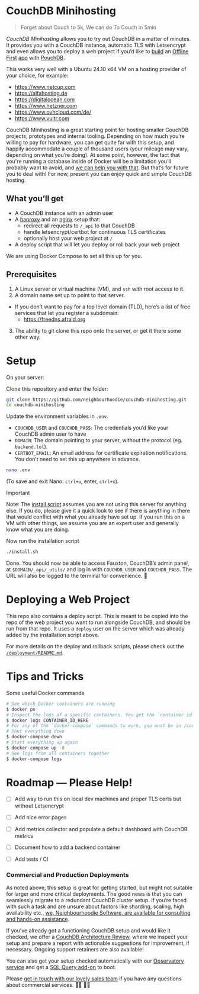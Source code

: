 # CouchDB Minihosting

> Forget about Couch to 5k, We can do To Couch in 5min

*CouchDB Minihosting* allows you to try out CouchDB in a matter of minutes. It provides you with a CouchDB instance, automatic TLS with Letsencrypt and even allows you to deploy a web project if you’d like to [build](https://neighbourhood.ie/blog/2025/02/05/couchdb-is-great-for-prototypes-and-side-projects) an [Offline First](https://neighbourhood.ie/blog/2024/12/05/realtime-multiuser-kanban-board-with-couchdb) [app](https://neighbourhood.ie/blog/2019/05/10/an-offline-first-todo-list-with-svelte-pouchdb-and-couchdb) with [PouchDB](https://pouchdb.com).

This works very well with a Ubuntu 24.10 x64 VM on a hosting provider of your choice, for example:

- https://www.netcup.com
- https://alfahosting.de
- https://digitalocean.com
- https://www.hetzner.com
- https://www.ovhcloud.com/de/
- https://www.vultr.com

CouchDB Minihosting is a great starting point for hosting smaller CouchDB projects, prototypes and internal tooling. Depending on how much you’re willing to pay for hardware, you can get quite far with this setup, and happily accommodate a couple of thousand users (your mileage may vary, depending on what you’re doing). At some point, however, the fact that you're running a database inside of Docker will be a limitation you’ll probably want to avoid, and [we can help you with that](#commercial-and-production-deployments). But that’s for future you to deal with! For now, present you can enjoy quick and simple CouchDB hosting.

## What you’ll get

- A CouchDB instance with an admin user
- A [haproxy](https://www.haproxy.org) and an [nginx](https://nginx.org) setup that:
  - redirect all requests to `/_api` to that CouchDB
  - handle letsencrypt/certbot for continuous TLS certificates
  - optionally host your web project at `/`
- A deploy script that will let you deploy or roll back your web project

We are using Docker Compose to set all this up for you.

## Prerequisites

1. A Linux server or virtual machine (VM), and `ssh`  with root access to it.
2. A domain name set up to point to that server.
  - If you don’t want to pay for a top level domain (TLD), here’s a list of free services that let you register a subdomain:
    - https://freedns.afraid.org
    
3. The ability to git clone this repo onto the server, or get it there some other way.

# Setup

On your server:

Clone this repository and enter the folder:
```sh
git clone https://github.com/neighbourhoodie/couchdb-minihosting.git
cd couchdb-minihosting
```

Update the environment variables in `.env`.

- `COUCHDB_USER` and `COUCHDB_PASS`: The credentials you’d like your CouchDB admin user to have
- `DOMAIN`: The domain pointing to your server, without the protocol (eg. `backend.lol`).
- `CERTBOT_EMAIL`: An email address for certificate expiration notifications. You don’t need to set this up anywhere in advance.

```sh
nano .env
```
(To save and exit Nano: `ctrl+o`, enter, `ctrl+x`).

> [!IMPORTANT]
> Note: The [install script](/install.sh) assumes you are not using this server for anything else. If you do, please give it a quick look to see if there is anything in there that would conflict with what you already have set up. If you run this on a VM with other things, we assume you are an expert user and generally know what you are doing.

Now run the installation  script
```sh
./install.sh
```

Done. You should now be able to access Fauxton, CouchDB’s admin panel, at `$DOMAIN/_api/_utils/` and log in with `COUCHDB_USER` and `COUCHDB_PASS`. The URL will also be logged to the terminal for convenience. 🎊

# Deploying a Web Project

This repo also contains a deploy script. This is meant to be copied into the repo of the web project you want to run alongside CouchDB, and should be run from that repo. It uses a `deploy` user on the server which was already added by the installation script above.

For more details on the deploy and rollback scripts, please check out the [`/deployment/README.md`](/deployment/README.md).

# Tips and Tricks

Some useful Docker commands

```sh
# See which Docker containers are running
$ docker ps
# Inspect the logs of a specific containers. You get the `container id` from `docker ps`
$ docker logs CONTAINER_ID_HERE
# For any of the `docker-compose` commands to work, you must be in /couchdb-mini-hosting
# Shut everything down 
$ docker-compose down
# Start everything up again
$ docker-compose up -d
# See logs from all containers together
$ docker-compose logs
```

# Roadmap — Please Help!

- [ ] Add way to run this on local dev machines and proper TLS certs but without Letsencrypt
- [ ] Add nice error pages
- [ ] Add metrics collector and populate a default dashboard with CouchDB metrics
- [ ] Document how to add a backend container
- [ ] Add tests / CI


### Commercial and Production Deployments

As noted above, this setup is great for getting started, but might not suitable for larger and more critical deployments. The good news is that you can seamlessly migrate to a redundant CouchDB cluster setup. If you’re faced with such a task and are unsure about factors like sharding, scaling, high availability etc., [we, Neighbourhoodie Software, are available for consulting and hands-on assistance](https://neighbourhood.ie/).

If you’ve already got a functioning CouchDB setup and would like it checked, we offer a [CouchDB Architecture Review](https://neighbourhood.ie/products-and-services/couchdb-architecture-review), where we inspect your setup and prepare a report with actionable suggestions for improvement, if necessary. Ongoing support retainers are also available!

You can also get your setup checked automatically with our [Opservatory service](https://opservatory.app/) and get a [SQL Query add-on](https://neighbourhood.ie/products-and-services/structured-query-server) to boot.

Please [get in touch with our lovely sales team](https://neighbourhood.ie/call) if you have any questions about commercial services. 👩‍💼 👨‍💼 

